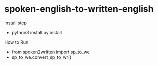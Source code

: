 # spoken-english-to-written-english
install step
- python3 install.py install


How to Run

- from spoken2written import sp_to_we
- sp_to_we.convert_sp_to_wr()
